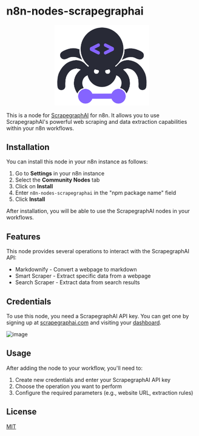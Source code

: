 # n8n-nodes-scrapegraphai

<p align="center">
  <img src="./nodes/scrapegraphAI.svg" width="250" alt="ScrapegraphAI Logo">
</p>

This is a node for [ScrapegraphAI](https://scrapegraphai.com) for n8n. It allows you to use ScrapegraphAI's powerful web scraping and data extraction capabilities within your n8n workflows.

## Installation

You can install this node in your n8n instance as follows:

1. Go to **Settings** in your n8n instance
2. Select the **Community Nodes** tab
3. Click on **Install**
4. Enter `n8n-nodes-scrapegraphai` in the "npm package name" field
5. Click **Install**

After installation, you will be able to use the ScrapegraphAI nodes in your workflows.

## Features

This node provides several operations to interact with the ScrapegraphAI API:

- Markdownify - Convert a webpage to markdown
- Smart Scraper - Extract specific data from a webpage
- Search Scraper - Extract data from search results

## Credentials

To use this node, you need a ScrapegraphAI API key. You can get one by signing up at [scrapegraphai.com](https://scrapegraphai.com) and visiting your [dashboard](https://dashboard.scrapegraphai.com/dashboard).

<img width="1360" alt="image" src="https://github.com/user-attachments/assets/c4305f4d-a7bd-445a-a495-a1e0314b4f46" />


## Usage

After adding the node to your workflow, you'll need to:

1. Create new credentials and enter your ScrapegraphAI API key
2. Choose the operation you want to perform
3. Configure the required parameters (e.g., website URL, extraction rules)

## License

[MIT](LICENSE.md)
